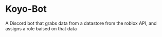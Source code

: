 # Koyo-Bot
A Discord bot that grabs data from a datastore from the roblox API, and assigns a role baised on that data
